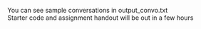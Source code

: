 You can see sample conversations in output_convo.txt <br>
Starter code and assignment handout will be out in a few hours
